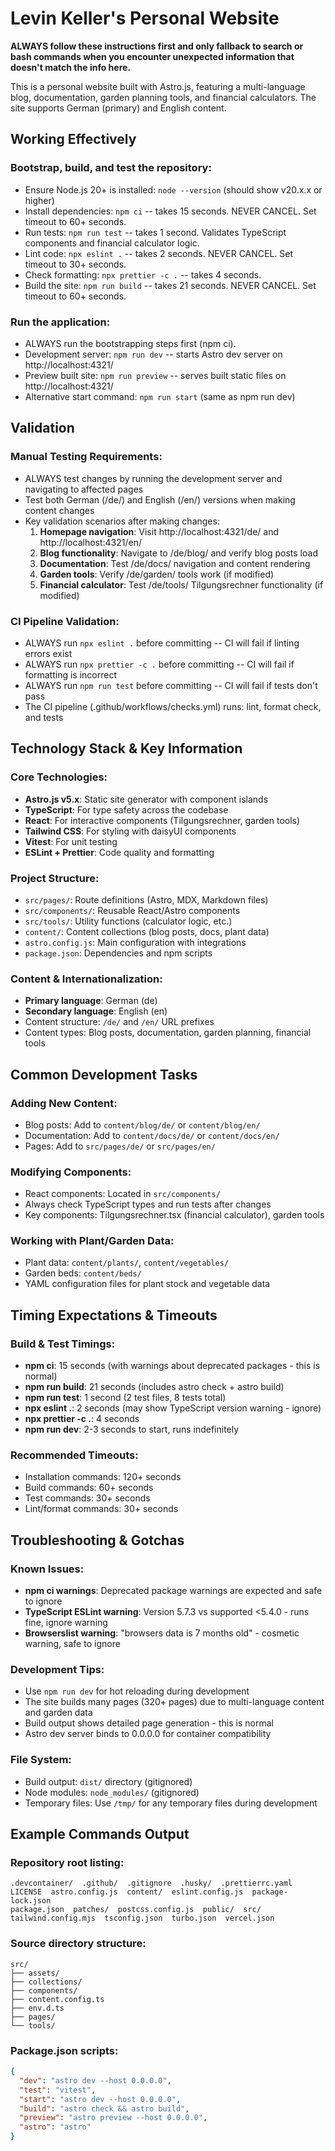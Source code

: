 # Levin Keller's Personal Website

**ALWAYS follow these instructions first and only fallback to search or bash commands when you encounter unexpected information that doesn't match the info here.**

This is a personal website built with Astro.js, featuring a multi-language blog, documentation, garden planning tools, and financial calculators. The site supports German (primary) and English content.

## Working Effectively

### Bootstrap, build, and test the repository:

- Ensure Node.js 20+ is installed: `node --version` (should show v20.x.x or higher)
- Install dependencies: `npm ci` -- takes 15 seconds. NEVER CANCEL. Set timeout to 60+ seconds.
- Run tests: `npm run test` -- takes 1 second. Validates TypeScript components and financial calculator logic.
- Lint code: `npx eslint .` -- takes 2 seconds. NEVER CANCEL. Set timeout to 30+ seconds.
- Check formatting: `npx prettier -c .` -- takes 4 seconds.
- Build the site: `npm run build` -- takes 21 seconds. NEVER CANCEL. Set timeout to 60+ seconds.

### Run the application:

- ALWAYS run the bootstrapping steps first (npm ci).
- Development server: `npm run dev` -- starts Astro dev server on http://localhost:4321/
- Preview built site: `npm run preview` -- serves built static files on http://localhost:4321/
- Alternative start command: `npm run start` (same as npm run dev)

## Validation

### Manual Testing Requirements:

- ALWAYS test changes by running the development server and navigating to affected pages
- Test both German (/de/) and English (/en/) versions when making content changes
- Key validation scenarios after making changes:
  1. **Homepage navigation**: Visit http://localhost:4321/de/ and http://localhost:4321/en/
  2. **Blog functionality**: Navigate to /de/blog/ and verify blog posts load
  3. **Documentation**: Test /de/docs/ navigation and content rendering
  4. **Garden tools**: Verify /de/garden/ tools work (if modified)
  5. **Financial calculator**: Test /de/tools/ Tilgungsrechner functionality (if modified)

### CI Pipeline Validation:

- ALWAYS run `npx eslint .` before committing -- CI will fail if linting errors exist
- ALWAYS run `npx prettier -c .` before committing -- CI will fail if formatting is incorrect
- ALWAYS run `npm run test` before committing -- CI will fail if tests don't pass
- The CI pipeline (.github/workflows/checks.yml) runs: lint, format check, and tests

## Technology Stack & Key Information

### Core Technologies:

- **Astro.js v5.x**: Static site generator with component islands
- **TypeScript**: For type safety across the codebase
- **React**: For interactive components (Tilgungsrechner, garden tools)
- **Tailwind CSS**: For styling with daisyUI components
- **Vitest**: For unit testing
- **ESLint + Prettier**: Code quality and formatting

### Project Structure:

- `src/pages/`: Route definitions (Astro, MDX, Markdown files)
- `src/components/`: Reusable React/Astro components
- `src/tools/`: Utility functions (calculator logic, etc.)
- `content/`: Content collections (blog posts, docs, plant data)
- `astro.config.js`: Main configuration with integrations
- `package.json`: Dependencies and npm scripts

### Content & Internationalization:

- **Primary language**: German (de)
- **Secondary language**: English (en)
- Content structure: `/de/` and `/en/` URL prefixes
- Content types: Blog posts, documentation, garden planning, financial tools

## Common Development Tasks

### Adding New Content:

- Blog posts: Add to `content/blog/de/` or `content/blog/en/`
- Documentation: Add to `content/docs/de/` or `content/docs/en/`
- Pages: Add to `src/pages/de/` or `src/pages/en/`

### Modifying Components:

- React components: Located in `src/components/`
- Always check TypeScript types and run tests after changes
- Key components: Tilgungsrechner.tsx (financial calculator), garden tools

### Working with Plant/Garden Data:

- Plant data: `content/plants/`, `content/vegetables/`
- Garden beds: `content/beds/`
- YAML configuration files for plant stock and vegetable data

## Timing Expectations & Timeouts

### Build & Test Timings:

- **npm ci**: 15 seconds (with warnings about deprecated packages - this is normal)
- **npm run build**: 21 seconds (includes astro check + astro build)
- **npm run test**: 1 second (2 test files, 8 tests total)
- **npx eslint .**: 2 seconds (may show TypeScript version warning - ignore)
- **npx prettier -c .**: 4 seconds
- **npm run dev**: 2-3 seconds to start, runs indefinitely

### Recommended Timeouts:

- Installation commands: 120+ seconds
- Build commands: 60+ seconds
- Test commands: 30+ seconds
- Lint/format commands: 30+ seconds

## Troubleshooting & Gotchas

### Known Issues:

- **npm ci warnings**: Deprecated package warnings are expected and safe to ignore
- **TypeScript ESLint warning**: Version 5.7.3 vs supported <5.4.0 - runs fine, ignore warning
- **Browserslist warning**: "browsers data is 7 months old" - cosmetic warning, safe to ignore

### Development Tips:

- Use `npm run dev` for hot reloading during development
- The site builds many pages (320+ pages) due to multi-language content and garden data
- Build output shows detailed page generation - this is normal
- Astro dev server binds to 0.0.0.0 for container compatibility

### File System:

- Build output: `dist/` directory (gitignored)
- Node modules: `node_modules/` (gitignored)
- Temporary files: Use `/tmp/` for any temporary files during development

## Example Commands Output

### Repository root listing:

```
.devcontainer/  .github/  .gitignore  .husky/  .prettierrc.yaml
LICENSE  astro.config.js  content/  eslint.config.js  package-lock.json
package.json  patches/  postcss.config.js  public/  src/
tailwind.config.mjs  tsconfig.json  turbo.json  vercel.json
```

### Source directory structure:

```
src/
├── assets/
├── collections/
├── components/
├── content.config.ts
├── env.d.ts
├── pages/
└── tools/
```

### Package.json scripts:

```json
{
  "dev": "astro dev --host 0.0.0.0",
  "test": "vitest",
  "start": "astro dev --host 0.0.0.0",
  "build": "astro check && astro build",
  "preview": "astro preview --host 0.0.0.0",
  "astro": "astro"
}
```
